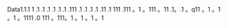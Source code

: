 Data1.1.1
1
.1
.1
.1
.1
.1
.1
.111
.1
.1
.1
.1
.11
.1
111
.111
。1
。111
。11
.1。.1
。q11
。1
。1
。1
。1111
.0
111
。111。1
。1
。1
。1
